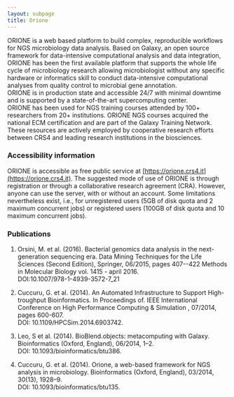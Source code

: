 ```yaml
---
layout: subpage
title: Orione
---
```


ORIONE is a web based platform to build complex, reproducible workflows for NGS microbiology data analysis. Based on Galaxy, an open source framework for data-intensive computational analysis and data integration, ORIONE has been the first available platform that supports the whole life cycle of microbiology research allowing microbiologist without any specific hardware or informatics skill to conduct data-intensive computational analyses from quality control to microbial gene annotation.  
ORIONE is in production state and accessible 24/7 with minimal downtime and is supported by a state-of-the-art supercomputing center.  
ORIONE has been used for NGS training courses attended by 100+ researchers from 20+ institutions. ORIONE NGS courses acquired the national ECM certification and are part of the Galaxy Training Network.  
These  resources are actively employed by cooperative research efforts between CRS4 and leading research institutions in the biosciences.  

### Accessibility information
ORIONE is accessible as free public service at [https://orione.crs4.it](https://orione.crs4.it).  The suggested mode of use of ORIONE is through registration or through a collaborative research agreement (CRA). However, anyone can use the server, with or without an account. Some limitations nevertheless exist, i.e., for unregistered users (5GB of disk quota and 2 maximum concurrent jobs) or registered users (100GB of disk quota and 10 maximum concurrent jobs).

### Publications

1. Orsini, M. et al. (2016). Bacterial genomics data analysis in the next-generation sequencing era. Data Mining Techniques for the Life Sciences (Second Edition), Springer, 06/2015, pages 407--422 Methods in Molecular Biology vol. 1415 - april 2016.  
DOI:10.1007/978-1-4939-3572-7_21
	
2. Cuccuru, G. et al. (2014). An Automated Infrastructure to Support High-troughput Bioinformatics. In Proceedings of. IEEE International Conference on High Performance Computing & Simulation , 07/2014, pages 600-607.  
DOI: 10.1109/HPCSim.2014.6903742.
	
3. Leo, S et al. (2014). BioBlend.objects: metacomputing with Galaxy. Bioinformatics (Oxford, England), 06/2014, 1–2.  
DOI: 10.1093/bioinformatics/btu386. 
	
4. Cuccuru, G. et al. (2014). Orione, a web-based framework for NGS analysis in microbiology. Bioinformatics (Oxford, England), 03/2014, 30(13),  1928–9.  
DOI: 10.1093/bioinformatics/btu135. 
    
